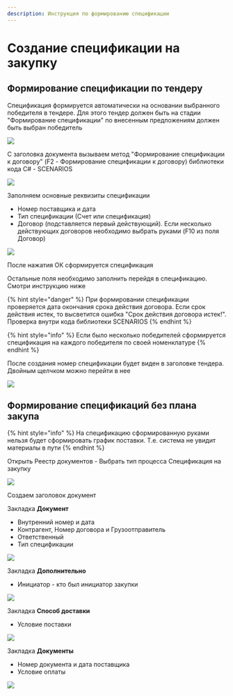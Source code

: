```yaml
---
description: Инструкция по формированию спецификации
---
```


# Создание спецификации на закупку

## **Формирование спецификации по тендеру**

Спецификация формируется автоматически на основании выбранного победителя в тендере. Для этого тендер должен быть на стадии "Формирование спецификации" по внесенным предложениям должен быть выбран победитель

![](<../../.gitbook/assets/image (873).png>)

С заголовка документа вызываем метод "Формирование спецификации к договору" (F2 - Формирование спецификации к договору) библиотеки кода C# - SCENARIOS

![](<../../.gitbook/assets/image (196).png>)

Заполняем основные реквизиты спецификации

* Номер поставщика и дата
* Тип спецификации (Счет или спецификация)
* Договор (подставляется первый действующий). Если несколько действующих договоров необходимо выбрать руками (F10 из поля Договор)

![](<../../.gitbook/assets/image (845).png>)

После нажатия ОК сформируется спецификация

Остальные поля необходимо заполнить перейдя в спецификацию. Смотри инструкцию ниже

{% hint style="danger" %}
При формировании спецификации проверяется дата окончания срока действия договора. Если срок действия истек, то высветится ошибка "Срок действия договора истек!". Проверка внутри кода библиотеки SCENARIOS
{% endhint %}

{% hint style="info" %}
Если было несколько победителей сформируется спецификация на каждого победителя по своей номенклатуре
{% endhint %}

После создания номер спецификации будет виден в заголовке тендера. Двойным щелчком можно перейти в нее

![](<../../.gitbook/assets/image (188).png>)

## **Формирование спецификаций без плана закупа**

{% hint style="info" %}
На спецификацию сформированную руками нельзя будет сформировать график поставки. Т.е. система не увидит материалы в пути
{% endhint %}

Открыть Реестр документов - Выбрать тип процесса Спецификация на закупку

![](<../../.gitbook/assets/image (438).png>)

Создаем заголовок документ

Закладка **Документ**

* Внутренний номер и дата
* Контрагент, Номер договора и Грузоотправитель
* Ответственный
* Тип спецификации

![](<../../.gitbook/assets/image (179).png>)

Закладка **Дополнительно**

* Инициатор - кто был инициатор закупки

![](<../../.gitbook/assets/image (396).png>)

Закладка **Способ доставки**

* Условие поставки

![](<../../.gitbook/assets/image (299).png>)

Закладка **Документы**

* Номер документа и дата поставщика
* Условие оплаты

![](<../../.gitbook/assets/image (347).png>)
